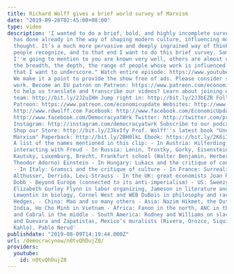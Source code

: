 ```yaml
---
title: Richard Wolff gives a brief world survey of Marxism
date: "2019-09-26T02:45:00+08:00"
type: video
description: 'I wanted to do a brief, bold, and highly incomplete survey of what Marxism
  has done already in the way of shaping modern culture, influencing modern ways of
  thought. It’s a much more pervasive and deeply ingrained way of thinking than many
  people recognize, and to that end I want to do this brief survey. Some of the names
  I''m going to mention to you are known very well, others are almost unknown. It''s
  the breadth, the depth, the range of people whose work is influenced by Marxism
  that I want to underscore." Watch entire episode: https://www.youtube.com/watch?v=ENn8sQ6eFek&list=PLPJpiw1WYdTMLIyASxEheOVjl1vKkajYj&index=9
  We make it a point to provide the show free of ads. Please consider supporting our
  work. Become an EU patron on Patreon: https://www.patreon.com/economicupdate Want
  to help us translate and transcribe our videos? Learn about joining our translation
  team: http://bit.ly/2J2uIHH Jump right in: http://bit.ly/2J3bEZR Follow us ONLINE:
  Patreon: https://www.patreon.com/economicupdate Websites: http://www.democracyatwork.info/economicupdate
  http://www.rdwolff.com Facebook: http://www.facebook.com/EconomicUpdate http://www.facebook.com/RichardDWolff
  http://www.facebook.com/DemocracyatWrk Twitter: http://twitter.com/profwolff http://twitter.com/democracyatwrk
  Instagram: http://instagram.com/democracyatwrk Subscribe to our podcast: http://economicupdate.libsyn.com
  Shop our Store: http://bit.ly/2JkxIfy Prof. Wolff''s latest book "Understanding
  Marxism" Paperback: http://bit.ly/2BH0lkL Ebook: https://bit.ly/2K6iI8v ____________________________________________
  A list of the names mentioned in this clip: - In Austria: Hilferding, Adler brothers
  interacting with Freud - In Russia: Lenin, Trostky, Gorky, Eisenstein - In Germany:
  Kautsky, Luxemburg, Brecht, Frankfurt school (Walter Benjamin, Herbert Marcuse,
  Theodor Adorno) Einstein - In Hungary: Lukacs and the critique of consciousness
  - In Italy: Gramsci and the critique of culture - In France: Surrealists, Sartre,
  Althusser, Derrida, Levi-Strauss - In the UK: great economists Joan Robinson, Maurice
  Dobb - Beyond Europe (connected to its anti-imperialism) - US: Sweezy in economics,
  Elizabeth Gurley Flynn in labor organizing, Jameson in literature and criticism,
  Lewontin in biology, Cornel West and WEB DuBois in philosophy and racism, Chris
  Hedges, - China: Mao and so many others - Asia: Nazim Hikmet, the Dutt family in
  India, Ho Cho Minh in Vietnam - Africa: Fanon in the north, ANC in the South, Nkrumah
  and Cabral in the middle - South America: Rodney and Williams on slavery, Castro
  and Guevara and Zapatistas, Mexico’s muralists (Rivera, Orozco, Siquieros, Frida
  Kahlo), Pablo Nerud'
publishdate: "2019-08-09T14:19:44.000Z"
url: /democracynow/n0tvQhDujZ8/
providers:
  youtube:
    id: n0tvQhDujZ8
---
```

